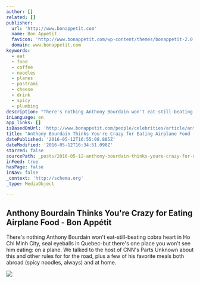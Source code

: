 ```yaml
---
author: []
related: []
publisher:
  url: 'http://www.bonappetit.com'
  name: Bon Appétit
  favicon: 'http://www.bonappetit.com/wp-content/themes/bonappetit-2.0.0/i/icons/favicon.ico'
  domain: www.bonappetit.com
keywords:
  - eat
  - food
  - coffee
  - noodles
  - planes
  - pastrami
  - cheese
  - drink
  - spicy
  - plumbing
description: "There's nothing Anthony Bourdain won't eat-still-beating cobra heart in Ho Chi Minh City, seal eyeballs in Quebec-but there's one place you won't see him eating: on a plane. We talked to the host of CNN's Parts Unknown about this and other rules for for the road, plus a few of his favorite meals both abroad (spicy noodles, always) and at home."
inLanguage: en
app_links: []
isBasedOnUrl: 'http://www.bonappetit.com/people/celebrities/article/anthony-bourdain-parts-unknown?utm_medium=email&utm_source=flipboard'
title: "Anthony Bourdain Thinks You're Crazy for Eating Airplane Food - Bon Appétit"
datePublished: '2016-05-12T16:55:08.885Z'
dateModified: '2016-05-12T16:34:51.098Z'
starred: false
sourcePath: _posts/2016-05-12-anthony-bourdain-thinks-youre-crazy-for-eating-airplane-foo.md
inFeed: true
hasPage: false
inNav: false
_context: 'http://schema.org'
_type: MediaObject

---
```

<article style=""><h1>Anthony Bourdain Thinks You're Crazy for Eating Airplane Food - Bon Appétit</h1><p>There's nothing Anthony Bourdain won't eat-still-beating cobra heart in Ho Chi Minh City, seal eyeballs in Quebec-but there's one place you won't see him eating: on a plane. We talked to the host of CNN's Parts Unknown about this and other rules for for the road, plus a few of his favorite meals both abroad (spicy noodles, always) and at home.</p><img src="http://www.bonappetit.com/wp-content/uploads/2016/05/anthony-bourdain-getty-2000x2000.jpg" /></article>